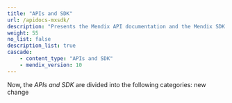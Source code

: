 ```yaml
---
title: "APIs and SDK"
url: /apidocs-mxsdk/
description: "Presents the Mendix API documentation and the Mendix SDK documentation."
weight: 55
no_list: false
description_list: true
cascade:
    - content_type: "APIs and SDK"
    - mendix_version: 10
---
```


Now, the *APIs and SDK* are divided into the following categories:
new change